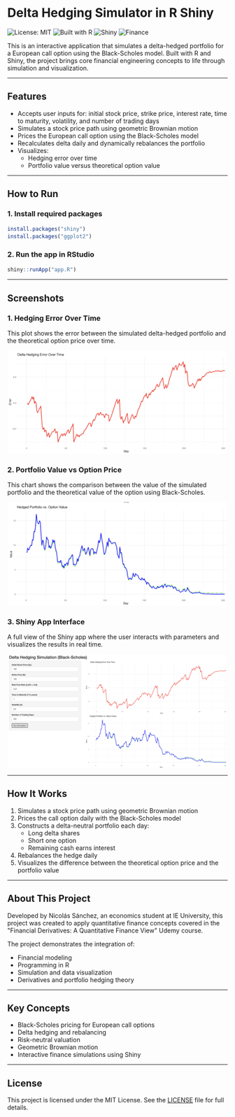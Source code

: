 # Delta Hedging Simulator in R Shiny

![License: MIT](https://img.shields.io/badge/License-MIT-yellow.svg)
![Built with R](https://img.shields.io/badge/Built%20with-R-276DC3?logo=r)
![Shiny](https://img.shields.io/badge/Interactive-Shiny-orange)
![Finance](https://img.shields.io/badge/Model-Black--Scholes-blue)

This is an interactive application that simulates a delta-hedged portfolio for a European call option using the Black-Scholes model. Built with R and Shiny, the project brings core financial engineering concepts to life through simulation and visualization.

---

## Features

- Accepts user inputs for: initial stock price, strike price, interest rate, time to maturity, volatility, and number of trading days
- Simulates a stock price path using geometric Brownian motion
- Prices the European call option using the Black-Scholes model
- Recalculates delta daily and dynamically rebalances the portfolio
- Visualizes:
  - Hedging error over time
  - Portfolio value versus theoretical option value

---

## How to Run

### 1. Install required packages

```r
install.packages("shiny")
install.packages("ggplot2")
```

### 2. Run the app in RStudio

```r
shiny::runApp("app.R")
```

---

## Screenshots

### 1. Hedging Error Over Time

This plot shows the error between the simulated delta-hedged portfolio and the theoretical option price over time.

![Hedging Error Plot](hedging_error_plot.png)

### 2. Portfolio Value vs Option Price

This chart shows the comparison between the value of the simulated portfolio and the theoretical value of the option using Black-Scholes.

![Portfolio vs Option Plot](portfolio_vs_option_plot.png)

### 3. Shiny App Interface

A full view of the Shiny app where the user interacts with parameters and visualizes the results in real time.

![Shiny App Interface](shiny_app_overview.png)

---

## How It Works

1. Simulates a stock price path using geometric Brownian motion
2. Prices the call option daily with the Black-Scholes model
3. Constructs a delta-neutral portfolio each day:
   - Long delta shares
   - Short one option
   - Remaining cash earns interest
4. Rebalances the hedge daily
5. Visualizes the difference between the theoretical option price and the portfolio value

---

## About This Project

Developed by Nicolás Sánchez, an economics student at IE University, this project was created to apply quantitative finance concepts covered in the "Financial Derivatives: A Quantitative Finance View" Udemy course.

The project demonstrates the integration of:

- Financial modeling
- Programming in R
- Simulation and data visualization
- Derivatives and portfolio hedging theory

---

## Key Concepts

- Black-Scholes pricing for European call options
- Delta hedging and rebalancing
- Risk-neutral valuation
- Geometric Brownian motion
- Interactive finance simulations using Shiny

---

## License

This project is licensed under the MIT License. See the [LICENSE](LICENSE) file for full details.
